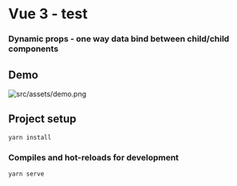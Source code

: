 # Vue 3 - test 
### Dynamic props - one way data bind between child/child components

## Demo
![src/assets/demo.png](demo.png)

## Project setup
```
yarn install
```

### Compiles and hot-reloads for development
```
yarn serve
```
